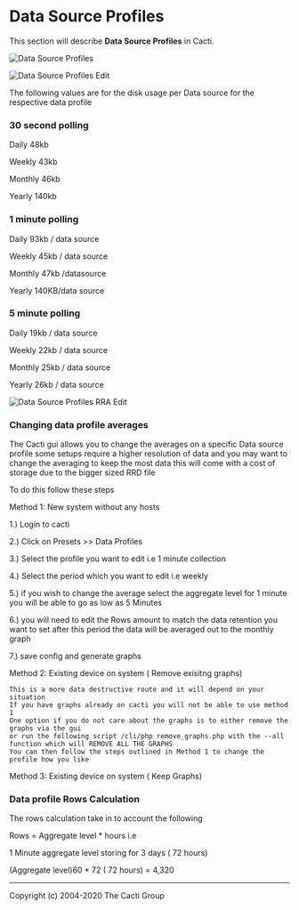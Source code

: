 # Data Source Profiles

This section will describe **Data Source Profiles** in Cacti.

![Data Source Profiles](images/data-source-profiles.png)

![Data Source Profiles Edit](images/data-source-profiles-edit1.png)

The following values are for the disk usage per Data source for the respective
data profile

### 30 second polling

Daily 48kb

Weekly 43kb

Monthly 46kb

Yearly 140kb

### 1 minute polling

Daily 93kb / data source

Weekly 45kb / data source

Monthly 47kb /datasource

Yearly 140KB/data source

### 5 minute polling

Daily 19kb / data source

Weekly 22kb / data source

Monthly 25kb / data source

Yearly 26kb / data source

![Data Source Profiles RRA Edit](images/data-source-profiles-edit2.png)

### Changing data profile averages 

The Cacti gui allows you to change the averages on a specific Data source profile
some setups require a higher resolution of data and you may want to change the averaging to
keep the most data this will come with a cost of storage due to the bigger sized RRD file

To do this follow these steps

Method 1: New system without any hosts

1.) Login to cacti

2.) Click on Presets >> Data Profiles

3.) Select the profile you want to edit i.e 1 minute collection

4.) Select the period which you want to edit i.e weekly 

5.) if you wish to change the average select the aggregate level for 1 minute you will be able to go as low as 5 Minutes

6.) you will need to edit the Rows amount to match the data retention you want to set after this period the data will be 
averaged out to the monthly graph

7.) save config and generate graphs


Method 2: Existing device on system ( Remove exisitng graphs)

```
This is a more data destructive route and it will depend on your situation
If you have graphs already on cacti you will not be able to use method 1
One option if you do not care about the graphs is to either remove the graphs via the gui
or run the following script /cli/php remove_graphs.php with the --all function which will REMOVE ALL THE GRAPHS
You can then follow the steps outlined in Method 1 to change the profile how you like
```

Method 3: Existing device on system ( Keep Graphs)



 



### Data profile Rows Calculation

The rows calculation take in to account the following 

Rows = Aggregate level * hours i.e

1 Minute aggregate level storing for 3 days ( 72 hours) 

(Aggregate level)60 * 72 ( 72 hours) = 4,320

---
Copyright (c) 2004-2020 The Cacti Group
